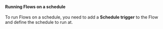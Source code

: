 
#### Running Flows on a schedule

To run Flows on a schedule, you need to add a **Schedule trigger** to the Flow and define the schedule to run at.
